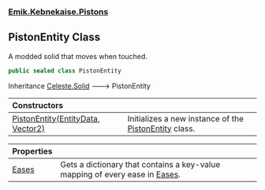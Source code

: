 ### [Emik.Kebnekaise.Pistons](Emik.Kebnekaise.Pistons.md 'Emik.Kebnekaise.Pistons')

## PistonEntity Class

A modded solid that moves when touched.

```csharp
public sealed class PistonEntity
```

Inheritance [Celeste.Solid](https://docs.microsoft.com/en-us/dotnet/api/Celeste.Solid 'Celeste.Solid') &#129106; PistonEntity

| Constructors | |
| :--- | :--- |
| [PistonEntity(EntityData, Vector2)](PistonEntity..ctor.tqgyI1JF7WF7DBrqMW7+fA.md 'Emik.Kebnekaise.Pistons.PistonEntity.PistonEntity(EntityData, Vector2)') | Initializes a new instance of the [PistonEntity](PistonEntity.md 'Emik.Kebnekaise.Pistons.PistonEntity') class. |

| Properties | |
| :--- | :--- |
| [Eases](PistonEntity.Eases.md 'Emik.Kebnekaise.Pistons.PistonEntity.Eases') | Gets a dictionary that contains a key-value mapping of every ease in [Eases](PistonEntity.Eases.md 'Emik.Kebnekaise.Pistons.PistonEntity.Eases'). |
